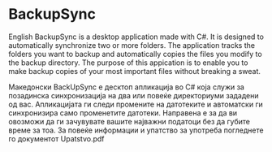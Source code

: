 ﻿# BackupSync
English
BackupSync is a desktop application made with C#. It is designed to automatically synchronize two or more folders. The application tracks the folders you want to backup and automatically copies the files you modify to the backup directory.
The purpose of this appication is to enable you to make backup copies of your most important files without breaking a sweat. 


Македонски
BackUpSync е десктоп апликација во C# која служи за позадинска синхронизација на двa или повеќе директориуми зададени од вас. Апликацијата ги следи промените на датотеките и автоматски ги синхронизира само променетите датотеки.
Направена е за да ви овозможи да ги зачувувате вашите најважни податоци без да губите време за тоа. 
За повеќе информации и упатство за употреба погледнете го документот Upatstvo.pdf
